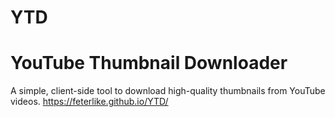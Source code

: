 # YTD
# YouTube Thumbnail Downloader

A simple, client-side tool to download high-quality thumbnails from YouTube videos.
https://feterlike.github.io/YTD/
